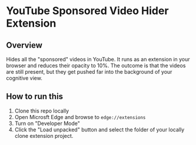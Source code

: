 # YouTube Sponsored Video Hider Extension

## Overview
Hides all the "sponsored" videos in YouTube. It runs as an extension in your browser and reduces their opacity to 10%. The outcome is that the videos are still present, but they get pushed far into the background of your cognitive view.

## How to run this
1. Clone this repo locally
2. Open Microsft Edge and browse to `edge://extensions`
3. Turn on "Developer Mode"
4. Click the "Load unpacked" button and select the folder of your locally clone extension project.
